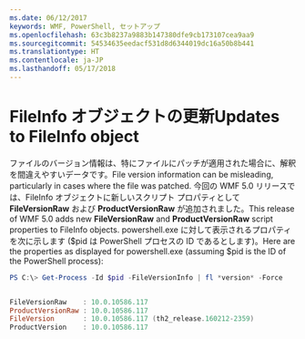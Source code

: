 ```yaml
---
ms.date: 06/12/2017
keywords: WMF, PowerShell, セットアップ
ms.openlocfilehash: 63c3b8237a9883b147380dfe9cb173107cea9aa9
ms.sourcegitcommit: 54534635eedacf531d8d6344019dc16a50b8b441
ms.translationtype: HT
ms.contentlocale: ja-JP
ms.lasthandoff: 05/17/2018
---
```

# <a name="updates-to-fileinfo-object"></a><span data-ttu-id="2c5ba-102">FileInfo オブジェクトの更新</span><span class="sxs-lookup"><span data-stu-id="2c5ba-102">Updates to FileInfo object</span></span>
<span data-ttu-id="2c5ba-103">ファイルのバージョン情報は、特にファイルにパッチが適用された場合に、解釈を間違えやすいデータです。</span><span class="sxs-lookup"><span data-stu-id="2c5ba-103">File version information can be misleading, particularly in cases where the file was patched.</span></span> <span data-ttu-id="2c5ba-104">今回の WMF 5.0 リリースでは、FileInfo オブジェクトに新しいスクリプト プロパティとして **FileVersionRaw** および **ProductVersionRaw** が追加されました。</span><span class="sxs-lookup"><span data-stu-id="2c5ba-104">This release of WMF 5.0 adds new **FileVersionRaw** and **ProductVersionRaw** script properties to FileInfo objects.</span></span> <span data-ttu-id="2c5ba-105">powershell.exe に対して表示されるプロパティを次に示します ($pid は PowerShell プロセスの ID であるとします)。</span><span class="sxs-lookup"><span data-stu-id="2c5ba-105">Here are the properties as displayed for powershell.exe (assuming $pid is the ID of the PowerShell process):</span></span>

```powershell
PS C:\> Get-Process -Id $pid -FileVersionInfo | fl *version* -Force


FileVersionRaw    : 10.0.10586.117
ProductVersionRaw : 10.0.10586.117
FileVersion       : 10.0.10586.117 (th2_release.160212-2359)
ProductVersion    : 10.0.10586.117
